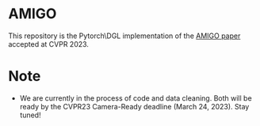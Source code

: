 # AMIGO
This repository is the Pytorch\DGL implementation of the [AMIGO paper](https://arxiv.org/pdf/2303.00865.pdf) accepted at CVPR 2023.


# Note
* We are currently in the process of code and data cleaning. Both will be ready by the CVPR23 Camera-Ready deadline (March 24, 2023). Stay tuned!

